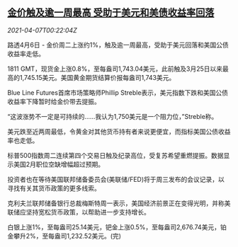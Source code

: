 <!--1617755464000-->
[金价触及逾一周最高 受助于美元和美债收益率回落](https://cn.reuters.com/article/precious-metals-0406-tues-idCNKBS2BU00N)
------

<div><i>2021-04-07T00:22:04Z</i></div><p>路透4月6日 - 金价周二上涨约1%，触及逾一周最高，受助于美元回落和美国公债收益率走低。</p><p>1811 GMT，现货金上涨0.8%，至每盎司1,743.04美元，此前触及3月25日以来最高的1,745.15美元。美国黄金期货结算价报每盎司1,743美元。</p><p>Blue Line Futures首席市场策略师Phillip Streble表示，美元指数下跌和美国公债收益率下降暂时给金价带去提振。</p><p>“这波涨势不一定是可持续的……我认为1,750美元是一个阻力位，”Streble称。</p><p>美元跌至近两周最低，令黄金对其他货币持有者来说更便宜，而指标美国公债收益率也走低。</p><p>标普500指数周二连续第四个交易日触及纪录高位，受复苏希望重燃提振。数据显示美国2月职位空缺增幅超过预期。</p><p>投资者也在等待美国联邦储备委员会(美联储/FED)将于周三发布的会议记录，以寻找有关其货币政策的更多线索。</p><p>克利夫兰联邦储备银行总裁梅斯特周一表示，美国经济前景正在变得光明，并称美联储应坚持宽松货币政策，以帮助进一步支持增长。</p><p>白银上涨1%，至每盎司25.14美元，钯金上涨0.5%，至每盎司2,676.74美元，铂金攀升2%，至每盎司1,232.52美元。(完)</p>
